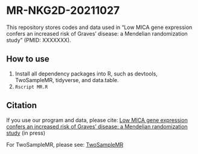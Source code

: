 # MR-NKG2D-20211027
This repository stores codes and data used in “Low MICA gene expression confers an increased risk of Graves’ disease: a Mendelian randomization study” (PMID: XXXXXXX). 

## How to use
1. Install all dependency packages into R, such as devtools, TwoSampleMR, tidyverse, and data.table.
2. `Rscript MR.R`

## Citation
If you use our program and data, please cite: 
[Low MICA gene expression confers an increased risk of Graves’ disease: a Mendelian randomization study](https://) (in press)

For TwoSampleMR, please see:
[TwoSampleMR](https://mrcieu.github.io/TwoSampleMR/authors.html)
